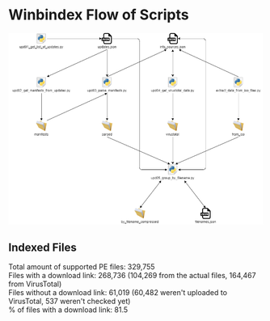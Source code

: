 # Winbindex Flow of Scripts

![winbindex-scripts-flow.png](winbindex-scripts-flow.png)

## Indexed Files

<!--FileStats-->
Total amount of supported PE files: 329,755  
Files with a download link: 268,736 (104,269 from the actual files, 164,467 from VirusTotal)  
Files without a download link: 61,019 (60,482 weren't uploaded to VirusTotal, 537 weren't checked yet)  
% of files with a download link: 81.5  
<!--/FileStats-->
